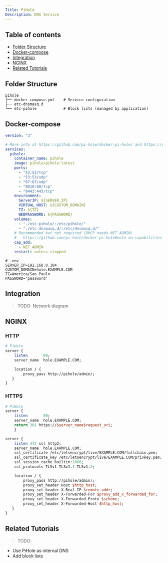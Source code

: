 ```yaml
---
Title: PiHole
Description: DNS Service
---
```


## Table of contents

- [Folder Structure](#folder-structure)
- [Docker-compose](#docker-compose)
- [Integration](#integration)
- [NGINX](#nginx)
- [Related Tutorials](#related-tutorials)

## Folder Structure

```
pihole
├── docker-compose.yml    # Service configuration
├── etc-dnsmasq.d
└── etc-pihole            # Block lists (managed by application)
```

## Docker-compose

```yaml
version: "3"

# More info at https://github.com/pi-hole/docker-pi-hole/ and https://docs.pi-hole.net/
services:
  pihole:
    container_name: pihole
    image: pihole/pihole:latest
    ports:
      - "53:53/tcp"
      - "53:53/udp"
      - "67:67/udp"
      - "8010:80/tcp"
      - "8443:443/tcp"
    environment:
      ServerIP: ${SERVER_IP}
      VIRTUAL_HOST: ${CUSTOM_DOMAIN}
      TZ: ${TZ}
      WEBPASSWORD: ${PASSWORD}
    volumes:
      - "./etc-pihole/:/etc/pihole/"
      - "./etc-dnsmasq.d/:/etc/dnsmasq.d/"
    # Recommended but not required (DHCP needs NET_ADMIN)
    #   https://github.com/pi-hole/docker-pi-hole#note-on-capabilities
    cap_add:
      - NET_ADMIN
    restart: unless-stopped
```

```
# .env
SERVER_IP=192.168.0.104
CUSTOM_DOMAIN=hole.EXAMPLE.COM
TZ=America/Sao_Paulo
PASSWORD='password'

```

## Integration

> TODO: Network diagram

## NGINX

### HTTP

```perl
# PiHole
server {
    listen       80;
    server_name  hole.EXAMPLE.COM;

    location / {
        proxy_pass http://pihole/admin/;
   }
}
```

### HTTPS

```perl
# PiHole
server {
    listen       80;
    server_name  hole.EXAMPLE.COM;
    return 301 https://$server_name$request_uri;
    }

server {
    listen 443 ssl http2;
    server_name  hole.EXAMPLE.COM;
    ssl_certificate /etc/letsencrypt/live/EXAMPLE.COM/fullchain.pem;
    ssl_certificate_key /etc/letsencrypt/live/EXAMPLE.COM/privkey.pem;
    ssl_session_cache builtin:1000;
    ssl_protocols TLSv1 TLSv1.1 TLSv1.2;

    location / {
        proxy_pass http://pihole/admin/;
        proxy_set_header Host $http_host;
        proxy_set_header X-Real-IP $remote_addr;
        proxy_set_header X-Forwarded-For $proxy_add_x_forwarded_for;
        proxy_set_header X-Forwarded-Proto $scheme;
        proxy_set_header X-Forwarded-Host $http_host;
   }
}
```

## Related Tutorials

> TODO:

- Use PiHole as internal DNS
- Add block lists
